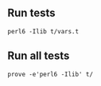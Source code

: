 Run tests
---------

    perl6 -Ilib t/vars.t

Run all tests
--------------

    prove -e'perl6 -Ilib' t/
